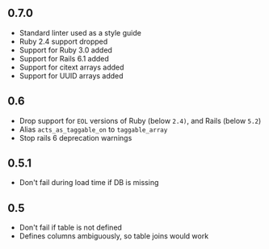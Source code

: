 ## 0.7.0
- Standard linter used as a style guide
- Ruby 2.4 support dropped
- Support for Ruby 3.0 added
- Support for Rails 6.1 added
- Support for citext arrays added
- Support for UUID arrays added

## 0.6
- Drop support for `EOL` versions of Ruby (below `2.4)`, and Rails (below `5.2`)
- Alias `acts_as_taggable_on` to `taggable_array`
- Stop rails 6 deprecation warnings

## 0.5.1
- Don't fail during load time if DB is missing

## 0.5
- Don't fail if table is not defined
- Defines columns ambiguously, so table joins would work
